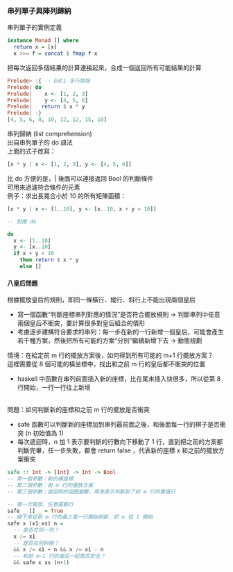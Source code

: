 ### 串列單子與陣列歸納
串列單子的實例定義
```haskell
instance Monad [] where
  return x = [x]
  x >>= f = concat $ fmap f x
```
把每次返回多個結果的計算連接起來，合成一個返回所有可能結果的計算
```haskell
Prelude> :{ -- GHCi 多行排版
Prelude| do
Prelude|    x <- [1, 2, 3]
Prelude|    y <- [4, 5, 6]
Prelude|   return $ x * y
Prelude| :}
[4, 5, 6, 8, 10, 12, 12, 15, 18]
```
串列歸納 (list comprehension) <br>
出自串列單子的 do 語法 <br>
上面的式子改寫：
```haskell
[x * y | x <- [1, 2, 3], y <- [4, 5, 6]]
```
比 do 方便的是，| 後面可以連接返回 Bool 的判斷條件 <br>
可用來過濾符合條件的元素 <br>
例子：求出長寬合小於 10 的所有矩陣面積：
```haskell
[x * y | x <- [1..10], y <- [x..10, x + y < 10]]

-- 對應 do

do 
  x <- [1..10]
  y <- [x..10]
  if x + y < 10 
    then return $ x * y
    else []
```
#### 八皇后問題
根據擺放皇后的規則，即同一條橫行、縱行、斜行上不能出現兩個皇后
* 寫一個函數“判斷座標串列對應的情況”是否符合擺放規則 -> 判斷串列中任意兩個皇后不衝突，要計算很多對皇后組合的情形
* 考慮逐步建構符合要求的串列：每一步在新的一行新增一個皇后，可能會產生若干種方案，然後把所有可能的方案“分別”繼續新增下去 -> 動態規劃

情境：在給定前 m 行的擺放方案後，如何得到所有可能的 m+1 行擺放方案？ <br>
這裡需要從 8 個可能的橫坐標中，找出和之前 m 行的皇后都不衝突的位置

* haskell 中函數在串列前面插入新的座標，比在尾末插入快很多，所以從第 8 行開始，一行一行往上新增 
<br>
問題：如何判斷新的座標和之前 m 行的擺放是否衝突
<br>

* safe 函數可以判斷新的座標加到串列最前面之後，和後面每一行的棋子是否衝突 (n 初始值為 1) 
* 每次遞迴時，n 加 1 表示要判斷的行數向下移動了 1 行，直到把之前的方案都判斷完畢，任一步失敗，都會 return false ，代表新的座標 x 和之前的擺放方案衝突

```haskell
safe :: Int -> [Int] -> Int -> Bool
-- 第一個參數：新的橫座標
-- 第二個參數：前 m 行的擺放方案
-- 第三個參數：遞迴時的迴圈變數，用來表示判斷到了前 m 行的第幾行

-- 第一次擺放，任意擺都行
safe _ [] _ = True
-- 接下來從前 m 行的最上面一行開始判斷，即 n 從 1 開始
safe x (x1:xs) n = 
  -- 是否在同一列？
  x /= x1
  -- 是否在同斜線？
  && x /= x1 + n && x /= x1 - n
  -- 和前 m-1 行的皇后一起是否安全？
  && safe x xs (n+1)
```

